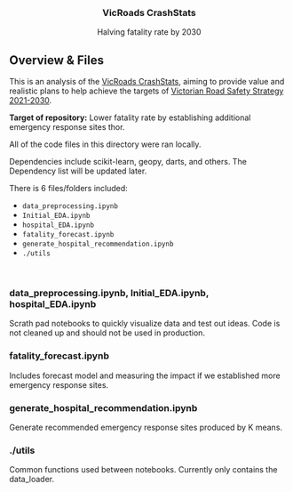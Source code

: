 <!-- Improved compatibility of back to top link: See: https://github.com/othneildrew/Best-README-Template/pull/73 -->
<a name="readme-top"></a>




<!-- PROJECT LOGO -->
<br />
<div align="center">

  <h3 align="center">VicRoads CrashStats</h3>

  <p align="center">
    Halving fatality rate by 2030
  </p>
</div>



<!-- ABOUT THE PROJECT -->
## Overview & Files

This is an analysis of the [VicRoads CrashStats](https://discover.data.vic.gov.au/dataset/crash-stats-data-extract), aiming to provide value and realistic plans to help achieve the targets of [Victorian Road Safety Strategy 2021-2030](https://www.tac.vic.gov.au/road-safety/victorian-road-safety-strategy/victorian-road-safety-strategy-2021-2030).

**Target of repository:** Lower fatality rate by establishing additional emergency response sites thor.

All of the code files in this directory were ran locally.


Dependencies include scikit-learn, geopy, darts, and others. The Dependency list will be updated later.

There is 6 files/folders included:
* `data_preprocessing.ipynb`
* `Initial_EDA.ipynb`
* `hospital_EDA.ipynb`
* `fatality_forecast.ipynb`
* `generate_hospital_recommendation.ipynb`
* `./utils`
<br>


### data_preprocessing.ipynb, Initial_EDA.ipynb, hospital_EDA.ipynb

Scrath pad notebooks to quickly visualize data and test out ideas. Code is not cleaned up and should not be used in production.

### fatality_forecast.ipynb

Includes forecast model and measuring the impact if we established more emergency response sites.

### generate_hospital_recommendation.ipynb

Generate recommended emergency response sites produced by K means.

### ./utils

Common functions used between notebooks. Currently only contains the data_loader.

<br>

